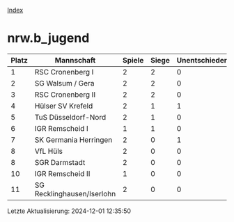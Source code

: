 [Index](./README.md)

# nrw.b_jugend

| Platz |  Mannschaft |  Spiele |  Siege |  Unentschieden |  Niederlagen |  Tore |  Differenz |  Punkte | 
| --- |  --- |  --- |  --- |  --- |  --- |  --- |  --- |  --- |  
|  1 |   RSC Cronenberg I |   2 |   2 |   0 |   0 |   22:0 |   22 |   6 |  
|  2 |   SG Walsum / Gera |   2 |   2 |   0 |   0 |   14:5 |   9 |   6 |  
|  3 |   RSC Cronenberg II |   2 |   2 |   0 |   0 |   8:5 |   3 |   6 |  
|  4 |   Hülser SV Krefeld |   2 |   1 |   1 |   0 |   7:5 |   2 |   4 |  
|  5 |   TuS Düsseldorf-Nord |   2 |   1 |   0 |   1 |   10:6 |   4 |   3 |  
|  6 |   IGR Remscheid I |   1 |   1 |   0 |   0 |   4:1 |   3 |   3 |  
|  7 |   SK Germania Herringen |   2 |   0 |   1 |   1 |   7:12 |   -5 |   1 |  
|  8 |   VfL Hüls |   2 |   0 |   0 |   2 |   1:7 |   -6 |   0 |  
|  8 |   SGR Darmstadt |   2 |   0 |   0 |   2 |   3:9 |   -6 |   0 |  
|  10 |   IGR Remscheid II |   1 |   0 |   0 |   1 |   2:9 |   -7 |   0 |  
|  11 |   SG Recklinghausen/Iserlohn |   2 |   0 |   0 |   2 |   4:23 |   -19 |   0 |  


Letzte Aktualisierung: 2024-12-01 12:35:50
